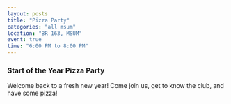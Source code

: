 ```yaml
---
layout: posts
title: "Pizza Party"
categories: "all msum"
location: "BR 163, MSUM"
event: true
time: "6:00 PM to 8:00 PM"
---
```


### Start of the Year Pizza Party

Welcome back to a fresh new year!  Come join us, get to know the club, and have some pizza!
